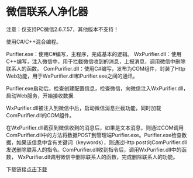 # 微信联系人净化器

注意：仅支持PC微信2.6.7.57，其他版本不支持！

使用C#/C++混合编程。

Purifier.exe：使用C#编写，主程序，完成基本的逻辑。
WxPurifier.dll：使用C++编写，注入微信中，用于拦截微信收到的消息，上报消息，调用微信中删除联系人的函数。
ComPurifier.dll：使用C#编写，发布为COM组件，封装了Http Web功能，用于WxPurifier.dll和Purifier.exe之间的通讯。

Purifier.exe启动后，检查创建配置信息，检查微信，向微信注入WxPurifier.dll，启动Web服务，开始接收数据.

WxPurifier.dll被注入到微信中后，启动微信消息拦截功能，同时加载ComPurifier.dll的COM组件。

在WxPurifier.dll截获到微信收到的消息后，如果是文本消息，则通过COM调用ComPurifier.dll中的方法将数据POST到管理端Purifier.exe。Purifier.exe检查数据，如果该信息中含有关键词（keywords），则通过Http post向ComPurifier.dll发送删除联系人的指令。ComPurifier.dll收到指令后，调用WxPurifier.dll中的函数，
WxPurifier.dll调用微信中删除联系人的函数，完成删除联系人的功能。

下载链接<a href="https://raw.githubusercontent.com/zmrbak/WeChatContractPurifier/master/WeChatContractPurifier.7z">点击下载</a>






